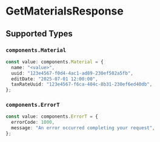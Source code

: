 # GetMaterialsResponse


## Supported Types

### `components.Material`

```typescript
const value: components.Material = {
  name: "<value>",
  uuid: "123e4567-f0d4-4ac1-ad89-230ef502a5fb",
  editDate: "2025-07-01 12:00:00",
  taxRateUuid: "123e4567-f6ca-404c-8b31-230ef6ed40db",
};
```

### `components.ErrorT`

```typescript
const value: components.ErrorT = {
  errorCode: 1000,
  message: "An error occurred completing your request",
};
```

